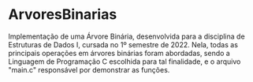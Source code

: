 # ArvoresBinarias
Implementação de uma Árvore Binária, desenvolvida para a disciplina de Estruturas de Dados I, cursada no 1º semestre de 2022. Nela, todas as principais operações em árvores binárias foram abordadas, sendo a Linguagem de Programação C escolhida para tal finalidade, e o arquivo "main.c" responsável por demonstrar as funções. 


